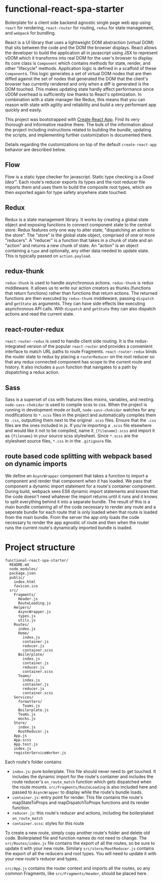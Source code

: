 # functional-react-spa-starter

Boilerplate for a client side backend agnostic single page web app using `react` for rendering, `react-router` for routing, `redux` for state management, and `webpack` for bundling.

React is a UI library that uses a lightweight DOM abstraction (virtual DOM) that sits between the code and the DOM the browser displays. React allows the developer to build the application all in javascript using JSX to represent vDOM which it transforms into real DOM for the user's browser to display. Its core class is `Component` which contains methods for state, render, and other "lifecycle" methods. Application logic is defined in a scaffold of these `Component`s. This logic generates a set of virtual DOM nodes that are then diffed against the set of nodes that generated the DOM that the client's browser has currently rendered and only when a diff is generated is the DOM touched. This makes updating state hardly affect performance since vDOM overhead is sufficiently low thanks to React's optimization. In combination with a state manager like Redux, this means that you can reason with state with agility and reliability and build a very performant app quickly and easily.

This project was bootstrapped with [Create React App](https://github.com/facebookincubator/create-react-app). Find its very thorough and informative readme there. The bulk of the information about the project including instructions related to building the bundle, updating the scripts, and implementing further customization is documented there.

Details regarding the customizations on top of the default `create-react-app` behavior are described below.

## Flow

Flow is a static type checker for javascript. Static type checking is a _Good Idea™_. Each route's reducer exports its types and the root reducer file imports them and uses them to build the composite root types, which are then exported again for type safety anywhere state touched.

## Redux

Redux is a state management library. It works by creating a global state object and exposing functions to connect component state to the central store. Redux features only one way to alter state, "dispatching an action to the store". The "store" is the global state object, comprised of one or more "reducers". A "reducer" is a function that takes in a chunk of state and an "action" and returns a new chunk of state. An "action" is an object containing a `type` and optionally, any other data needed to update state. This is typically passed on `action.payload`.

## redux-thunk

`redux-thunk` is used to handle asynchronous actions. `redux-thunk` is redux middleware. It allows us to write our action creators as thunks (functions that return functions) rather than functions that return actions. The returned functions are then executed by `redux-thunk` middleware, passing `dispatch` and `getState` as arguments. They can have side effects like executing asynchronous API calls. With `dispatch` and `getState` they can also dispatch actions and read the current state.

## react-router-redux

`react-router-redux` is used to handle client side routing. It is the redux-integrated version of the popular `react-router` and provides a convenient interface to match URL paths to route Fragments. `react-router-redux` binds the router state to redux by placing a `routerReducer` on the root reducer so that any redux connected component has scope to the current route and history. It also includes a `push` function that navigates to a path by dispatching a redux action.

## Sass

Sass is a superset of css with features likes mixins, variables, and nesting. `node-sass-chokidar` is used to compile scss to css. When the project is running in development mode or built, `node-sass-chokidar` watches for any modifications to `*.scss` files in the project and automatically compiles them to `.css`, outputting them next to the original `.scss` files. Ensure that the `.css` files are the ones included in js. If you're importing a `.scss` file elsewhere and would like it not to be compiled, name it`_{filename}.scss` and import it as `{filename}` in your source scss stylesheet. Since `*.scss` are the stylesheet source files, `*.css` in in the `.gitignore` file.

## route based code splitting with webpack based on dynamic imports

We define an `AsyncWrapper` component that takes a function to import a component and render that component when it has loaded. We pass that component a dynamic import statement for a route's container component. During build, webpack sees ES6 dynamic import statements and knows that the code doesn't need whatever the import returns until it runs and it knows to split everything behind it into a separate bundle. The result of this is a main bundle containing all of the code necessary to render any route and a seperate bundle for each route that is only loaded when that route is loaded from the main bundle. From the server the app only loads the code necessary to render the app agnostic of route and then when the router runs the current route's dynamically imported bundle is loaded.

# Project structure

```
functional-react-spa-starter/
  README.md
  node_modules/
  package.json
  public/
    index.html
    favicon.ico
  src/
    Fragments/
      Header.js
      RouteLoading.js
    Helpers/
      AsyncWrapper.js
      types.js
      utils.js
    Routes/
      index.js
      Home/
        index.js
        container.js
        reducer.js
        container.scss
      Boilerplate/
        index.js
        container.js
        reducer.js
        container.scss
      Teams/
        index.js
        container.js
        reducer.js
        container.scss
    Services/
      formatters/
        Teams.js
      Boilerplate.js
      Teams.js
      mocks.js
    Store/
      index.js
      RootReducer.js
    App.js
    App.scss
    App.test.js
    index.js
    registerServiceWorker.js
```

Each route's folder contains

* `index.js`: pure boilerplate. This file should never need to get touched. It includes the dynamic import for the route's container and includes the route reducer's `on_route_match` function which gets dispatched when the route mounts. `src/Fragments/RouteLoading` is also included here and passed to `AsyncWrapper` to display while the route's bundle loads.
* `container.js`: entry point for render. This file contains the route's mapStateToProps and mapDispatchToProps functions and its render function.
* `reducer.js`: this route's reducer and actions, including the boilerplated `on_route_match`
* `container.scss`: styles for this route

To create a new route, simply copy another route's folder and delete old code. Boilerplated file and function names do not need to change. The `src/Routes/index.js` file contains the export of all the routes, so be sure to update it with your new route. Similary `src/store/RootReducer.js` contains the export of all the reducers and root types. You will need to update it with your new route's reducer and types.

`src/App.js` contains the router context and imports all the routes, so any common Fragments, like `src/Fragments/Header`, should be placed here.